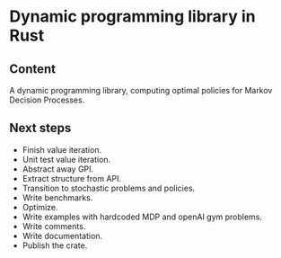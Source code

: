 # Dynamic programming library in Rust

## Content

A dynamic programming library, computing optimal policies for Markov Decision Processes.

## Next steps

* Finish value iteration.
* Unit test value iteration.
* Abstract away GPI.
* Extract structure from API.
* Transition to stochastic problems and policies.
* Write benchmarks.
* Optimize.
* Write examples with hardcoded MDP and openAI gym problems.
* Write comments.
* Write documentation.
* Publish the crate.
